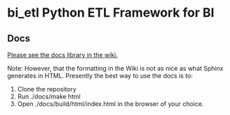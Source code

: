 # bi_etl Python ETL Framework for BI

## Docs

[Please see the docs library in the wiki.](https://bitbucket.org/arcann/bi_etl/wiki/Home)

Note: However, that the formatting in the Wiki is not as nice as what Sphinx generates in HTML. Presently the best way to use the docs is to:
 
1. Clone the repository
2. Run ./docs/make html 
3. Open ./docs/build/html/index.html in the browser of your choice.